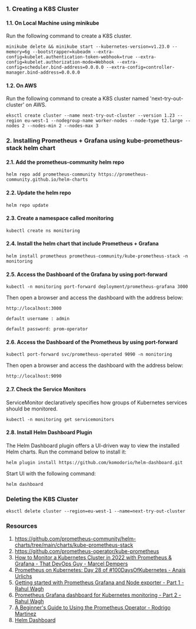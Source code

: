 ### 1. Creating a K8S Cluster

#### 1.1. On Local Machine using minikube
Run the following command to create a K8S cluster.

```minikube delete && minikube start --kubernetes-version=v1.23.0 --memory=6g --bootstrapper=kubeadm --extra-config=kubelet.authentication-token-webhook=true --extra-config=kubelet.authorization-mode=Webhook --extra-config=scheduler.bind-address=0.0.0.0 --extra-config=controller-manager.bind-address=0.0.0.0```

#### 1.2. On AWS

Run the following command to create a K8S cluster named 'next-try-out-cluster' on AWS.

```eksctl create cluster --name next-try-out-cluster --version 1.23 --region eu-west-1 --nodegroup-name worker-nodes --node-type t2.large --nodes 2 --nodes-min 2 --nodes-max 3```


### 2. Installing Prometheus + Grafana using kube-prometheus-stack helm chart


#### 2.1. Add the prometheus-community helm repo
```helm repo add prometheus-community https://prometheus-community.github.io/helm-charts```
#### 2.2. Update the helm repo 
```helm repo update```
#### 2.3. Create a namespace called monitoring  
```kubectl create ns monitoring```
#### 2.4. Install the helm chart that include Prometheus + Grafana  
```helm install prometheus prometheus-community/kube-prometheus-stack -n monitoring```
#### 2.5. Access the Dashboard of the Grafana by using port-forward
```kubectl -n monitoring port-forward deployment/prometheus-grafana 3000```

Then open a browser and access the dashboard with the address below:

```http://localhost:3000```

```default username : admin```

```default password: prom-operator```

#### 2.6.  Access the Dashboard of the Prometheus by using port-forward

```kubectl port-forward svc/prometheus-operated 9090 -n monitoring```

Then open a browser and access the dashboard with the address below:

```http://localhost:9090```

#### 2.7. Check the Service Monitors

ServiceMonitor declaratively specifies how groups of Kubernetes services should be monitored. 

```kubectl -n monitoring get servicemonitors```


#### 2.8. Install Helm Dashboard Plugin

The Helm Dashboard plugin offers a UI-driven way to view the installed Helm charts. Run the command below to install it:

```helm plugin install https://github.com/komodorio/helm-dashboard.git```

Start UI  with the following command:

```helm dashboard```


### Deleting the K8S Cluster

```eksctl delete cluster --region=eu-west-1 --name=next-try-out-cluster```


### Resources
1. https://github.com/prometheus-community/helm-charts/tree/main/charts/kube-prometheus-stack
2. https://github.com/prometheus-operator/kube-prometheus
3. [How to Monitor a Kubernetes Cluster in 2022 with Prometheus & Grafana - That DevOps Guy - Marcel Dempers](https://www.youtube.com/watch?v=YDtuwlNTzRc)
4. [Prometheus on Kubernetes: Day 28 of #100DaysOfKubernetes - Anais Urlichs](https://www.youtube.com/watch?v=n4eF8EcgpZQ) 
5. [Getting started with Prometheus Grafana and Node exporter - Part 1 - Rahul Wagh](https://www.youtube.com/watch?v=peH95b16hNI&list=PL7iMyoQPMtAPbN3A7Prac8vfikIPa02wd&index=1)
6. [ Prometheus Grafana dashboard for Kubernetes monitoring - Part 2 - Rahul Wagh](https://www.youtube.com/watch?v=3Xs49Urq16M&list=PL7iMyoQPMtAPbN3A7Prac8vfikIPa02wd&index=3) 
7. [A Beginner's Guide to Using the Prometheus Operator - Rodrigo Martinez](https://blog.container-solutions.com/prometheus-operator-beginners-guide)
8. [Helm Dashboard](https://github.com/komodorio/helm-dashboard)



